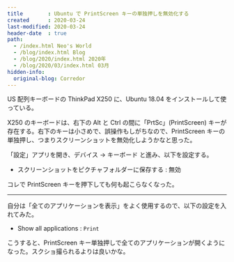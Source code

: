 ```yaml
---
title        : Ubuntu で PrintScreen キーの単独押しを無効化する
created      : 2020-03-24
last-modified: 2020-03-24
header-date  : true
path:
  - /index.html Neo's World
  - /blog/index.html Blog
  - /blog/2020/index.html 2020年
  - /blog/2020/03/index.html 03月
hidden-info:
  original-blog: Corredor
---
```


US 配列キーボードの ThinkPad X250 に、Ubuntu 18.04 をインストールして使っている。

X250 のキーボードは、右下の Alt と Ctrl の間に「PrtSc」(PrintScreen) キーが存在する。右下のキーは小さめで、誤操作もしがちなので、PrintScreen キーの単独押し、つまりスクリーンショットを無効化しようかなと思った。

「設定」アプリを開き、デバイス → キーボード と進み、以下を設定する。

- スクリーンショットをピクチャフォルダーに保存する : 無効

コレで PrintScreen キーを押下しても何も起こらなくなった。

-----

自分は「全てのアプリケーションを表示」をよく使用するので、以下の設定を入れてみた。

- Show all applications : `Print`

こうすると、PrintScreen キー単独押しで全てのアプリケーションが開くようになった。スクショ撮られるよりは良いかな。
